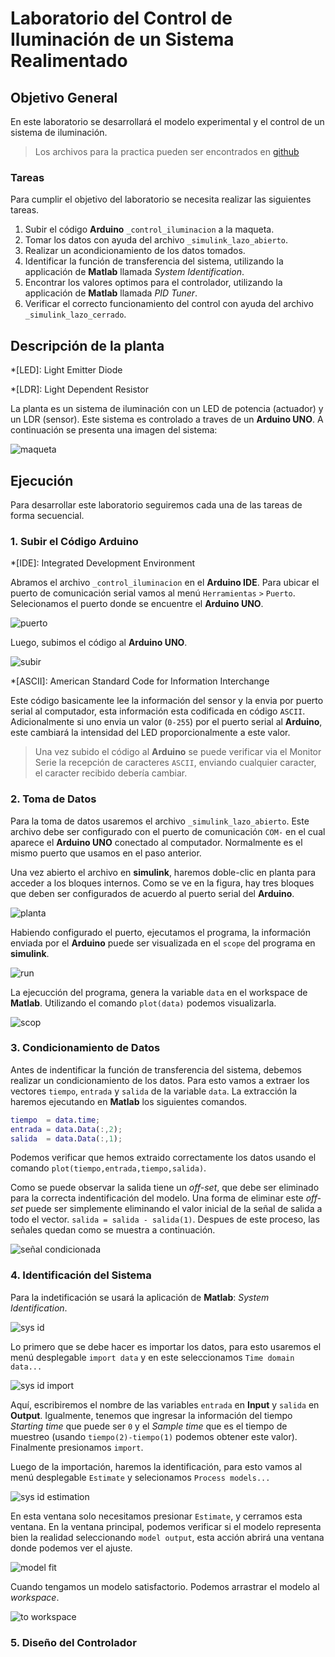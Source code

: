 # Laboratorio del Control de Iluminación de un Sistema Realimentado

## Objetivo General

En este laboratorio se desarrollará el modelo experimental y el control de un sistema de iluminación.

> Los archivos para la practica pueden ser encontrados en [github](https://github.com/davinsony/control-mecatronico/tree/master/lab_01_control_iluminacion)

### Tareas

Para cumplir el objetivo del laboratorio se necesita realizar las siguientes tareas.

1. Subir el código **Arduino** `_control_iluminacion` a la maqueta.
2. Tomar los datos con ayuda del archivo `_simulink_lazo_abierto`. 
3. Realizar un acondicionamiento de los datos tomados.
4. Identificar la función de transferencia del sistema, utilizando la applicación de **Matlab** llamada _System Identification_.
5. Encontrar los valores optimos para el controlador, utilizando la applicación de **Matlab** llamada _PID Tuner_.
6. Verificar el correcto funcionamiento del control con ayuda del archivo `_simulink_lazo_cerrado`.

## Descripción de la planta

*[LED]: Light Emitter Diode

*[LDR]: Light Dependent Resistor

La planta es un sistema de iluminación con un LED de potencia (actuador) y un LDR (sensor). Este sistema es controlado a traves de un **Arduino UNO**. A continuación se presenta una imagen del sistema:

![maqueta](_img_planta.jpeg "Maqueta de laboratio para el control de iluminación.")

## Ejecución

Para desarrollar este laboratorio seguiremos cada una de las tareas de forma secuencial.

### 1. Subir el Código **Arduino**

*[IDE]: Integrated Development Environment

Abramos el archivo `_control_iluminacion` en el **Arduino IDE**. Para ubicar el puerto de comunicación serial vamos al menú `Herramientas` `>` `Puerto`. Selecionamos el puerto donde se encuentre el **Arduino UNO**.

![puerto](_img_verificacion_puerto.png "Verificación del puerto utilizando el Arduino IDE")

Luego, subimos el código al **Arduino UNO**.

![subir](_img_arduino_subir.png "Botón subir del Arduino IDE")

*[ASCII]: American Standard Code for Information Interchange

Este código basicamente lee la información del sensor y la envia por puerto serial al computador, esta información esta codificada en código `ASCII`. Adicionalmente si uno envia un valor (`0-255`) por el puerto serial al **Arduino**, este cambiará la intensidad del LED proporcionalmente a este valor.  

> Una vez subido el código al **Arduino** se puede verificar via el Monitor Serie la recepción de caracteres `ASCII`, enviando cualquier caracter, el caracter recibido debería cambiar.

### 2. Toma de Datos

Para la toma de datos usaremos el archivo `_simulink_lazo_abierto`. Este archivo debe ser configurado con el puerto de comunicación `COM-` en el cual aparece el **Arduino UNO** conectado al computador. Normalmente es el mismo puerto que usamos en el paso anterior.

Una vez abierto el archivo en **simulink**, haremos doble-clic en planta para acceder a los bloques internos. Como se ve en la figura, hay tres bloques que deben ser configurados de acuerdo al puerto serial del **Arduino**.

![planta](_img_simulink_planta.png "Zoom en el bloque planta del archivo en Simulink")

Habiendo configurado el puerto, ejecutamos el programa, la información enviada por el **Arduino** puede ser visualizada en el `scope` del programa en **simulink**.

![run](_img_simulink_run.png "Botón run de simulink")

La ejecucción del programa, genera la variable `data` en el workspace de **Matlab**. Utilizando el comando `plot(data)` podemos visualizarla.

![scop](_img_simulink_scope.png "Scope de los datos del sistemas")

### 3. Condicionamiento de Datos

Antes de indentificar la función de transferencia del sistema, debemos realizar un condicionamiento de los datos. Para esto vamos a extraer los vectores `tiempo`, `entrada` y `salida` de la variable `data`. La extracción la haremos ejecutando en **Matlab** los siguientes comandos.

```matlab
tiempo  = data.time;
entrada = data.Data(:,2);
salida  = data.Data(:,1);
```

Podemos verificar que hemos extraido correctamente los datos usando el comando `plot(tiempo,entrada,tiempo,salida)`.

Como se puede observar la salida tiene un _off-set_, que debe ser eliminado para la correcta indentificación del modelo. Una forma de eliminar este _off-set_ puede ser simplemente eliminando el valor inicial de la señal de salida a todo el vector. `salida = salida - salida(1)`. Despues de este proceso, las señales quedan como se muestra a continuación. 

![señal condicionada](_img_matlab_plot_condicionado.png "Plot de las señales condicionadas")

### 4. Identificación del Sistema

Para la indetificación se usará la aplicación de **Matlab**: _System Identification_.

![sys id](_img_sys_id_window.png "Ventana de la aplicación system identification")

Lo primero que se debe hacer es importar los datos, para esto usaremos el menú desplegable `import data` y en este seleccionamos `Time domain data...` 

![sys id import](_img_sys_id_import_data.png "Ventana de importación de los datos para la aplicación system identification")

Aquí, escribiremos el nombre de las variables `entrada` en **Input** y `salida` en **Output**. Igualmente, tenemos que ingresar la información del tiempo _Starting time_ que puede ser `0` y el _Sample time_ que es el tiempo de muestreo (usando `tiempo(2)-tiempo(1)` podemos obtener este valor). Finalmente presionamos `import`.

Luego de la importación, haremos la identificación, para esto vamos al menú desplegable `Estimate` y selecionamos `Process models...`

![sys id estimation](_img_sys_id_model.png "Ventana para la estimación del modelo")

En esta ventana solo necesitamos presionar `Estimate`, y cerramos esta ventana. En la ventana principal, podemos verificar si el modelo representa bien la realidad seleccionando `model output`, esta acción abrirá una ventana donde podemos ver el ajuste.

![model fit](_img_sys_id_model_fit.png "Comparación del modelo con los datos reales")

Cuando tengamos un modelo satisfactorio. Podemos arrastrar el modelo al _workspace_.

![to workspace](_img_sys_id_window_to_workspace.png "Exportación del modelo al workspace")

### 5. Diseño del Controlador
